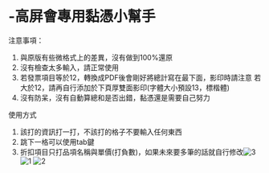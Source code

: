 # -高屏會專用黏憑小幫手
注意事項：
1. 與原版有些微格式上的差異，沒有做到100%還原
2. 沒有檢查太多輸入，請正常使用
3. 若發票項目等於12，轉換成PDF後會剛好將總計寫在最下面，影印時請注意
	若大於12，請再自行添加於下頁厚雙面影印(字體大小預設13，標楷體)
4. 沒有防呆，沒有自動算總和是否出錯，黏憑還是需要自己努力

使用方式
1. 該打的資訊打一打，不該打的格子不要輸入任何東西
2. 跳下一格可以使用tab鍵
3. 折扣項目只打品項名稱與單價(打負數)，如果未來要多筆的話就自行修改![3](https://user-images.githubusercontent.com/71319560/136847380-f1621641-2525-4121-ab87-ee4ce216dd32.PNG)
![1](https://user-images.githubusercontent.com/71319560/136847384-b6da132f-7d11-46fd-9b4e-c8340831e2d5.PNG)
![2](https://user-images.githubusercontent.com/71319560/136847386-379779b1-1731-482c-bb35-a7a47250bf82.PNG)
